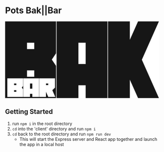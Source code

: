# Pots Bak||Bar

<img src="client/src/assets/bakbar.png"/>

## Getting Started
1. run ```npm i``` in the root directory
2. ```cd``` into the 'client' directory and run ```npm i```
3. ```cd``` back to the root directory and run ```npm run dev```
	* This will start the Express server and React app together and launch the app in a local host